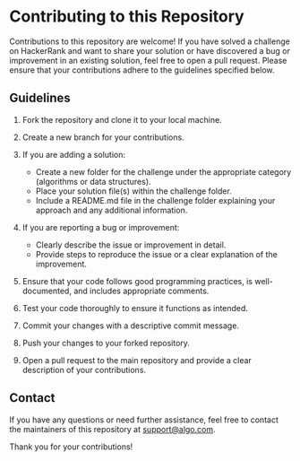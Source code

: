 # Contributing to this Repository

Contributions to this repository are welcome! If you have solved a challenge on HackerRank and want to share your solution or have discovered a bug or improvement in an existing solution, feel free to open a pull request. Please ensure that your contributions adhere to the guidelines specified below.

## Guidelines

1. Fork the repository and clone it to your local machine.

2. Create a new branch for your contributions.

3. If you are adding a solution:
   - Create a new folder for the challenge under the appropriate category (algorithms or data structures).
   - Place your solution file(s) within the challenge folder.
   - Include a README.md file in the challenge folder explaining your approach and any additional information.

4. If you are reporting a bug or improvement:
   - Clearly describe the issue or improvement in detail.
   - Provide steps to reproduce the issue or a clear explanation of the improvement.

5. Ensure that your code follows good programming practices, is well-documented, and includes appropriate comments.

6. Test your code thoroughly to ensure it functions as intended.

7. Commit your changes with a descriptive commit message.

8. Push your changes to your forked repository.

9. Open a pull request to the main repository and provide a clear description of your contributions.


## Contact

If you have any questions or need further assistance, feel free to contact the maintainers of this repository at [support@algo.com](mailto:support@algo.com).

Thank you for your contributions!

